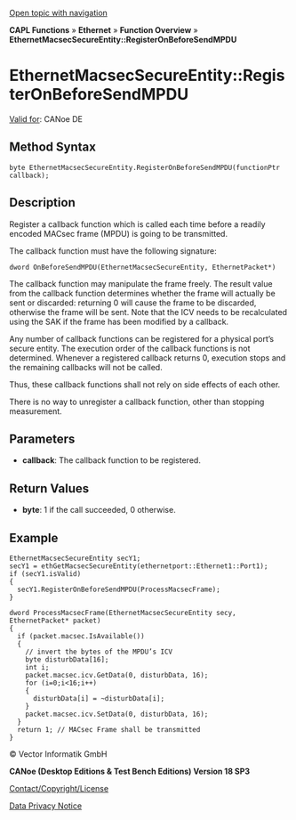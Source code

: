 [Open topic with navigation](../../../../../CANoeDEFamily.htm#Topics/CAPLFunctions/IP/Methods/CAPLfunctionRegisterOnBeforeSendMPDU.md)

**CAPL Functions** » **Ethernet** » **Function Overview** » **EthernetMacsecSecureEntity::RegisterOnBeforeSendMPDU**

# EthernetMacsecSecureEntity::RegisterOnBeforeSendMPDU

[Valid for](../../../Shared/FeatureAvailability.md): CANoe DE

## Method Syntax

```plaintext
byte EthernetMacsecSecureEntity.RegisterOnBeforeSendMPDU(functionPtr callback);
```

## Description

Register a callback function which is called each time before a readily encoded MACsec frame (MPDU) is going to be transmitted.

The callback function must have the following signature:

```plaintext
dword OnBeforeSendMPDU(EthernetMacsecSecureEntity, EthernetPacket*)
```

The callback function may manipulate the frame freely. The result value from the callback function determines whether the frame will actually be sent or discarded: returning 0 will cause the frame to be discarded, otherwise the frame will be sent. Note that the ICV needs to be recalculated using the SAK if the frame has been modified by a callback.

Any number of callback functions can be registered for a physical port’s secure entity. The execution order of the callback functions is not determined. Whenever a registered callback returns 0, execution stops and the remaining callbacks will not be called.

Thus, these callback functions shall not rely on side effects of each other.

There is no way to unregister a callback function, other than stopping measurement.

## Parameters

- **callback**: The callback function to be registered.

## Return Values

- **byte**: 1 if the call succeeded, 0 otherwise.

## Example

```plaintext
EthernetMacsecSecureEntity secY1;
secY1 = ethGetMacsecSecureEntity(ethernetport::Ethernet1::Port1);
if (secY1.isValid)
{
  secY1.RegisterOnBeforeSendMPDU(ProcessMacsecFrame);
}

dword ProcessMacsecFrame(EthernetMacsecSecureEntity secy, EthernetPacket* packet)
{
  if (packet.macsec.IsAvailable())
  {
    // invert the bytes of the MPDU’s ICV
    byte disturbData[16];
    int i;
    packet.macsec.icv.GetData(0, disturbData, 16);
    for (i=0;i<16;i++)
    {
      disturbData[i] = ~disturbData[i];
    }
    packet.macsec.icv.SetData(0, disturbData, 16);
  }
  return 1; // MACsec Frame shall be transmitted
}
```

© Vector Informatik GmbH

**CANoe (Desktop Editions & Test Bench Editions) Version 18 SP3**

[Contact/Copyright/License](../../../Shared/ContactCopyrightLicense.md)

[Data Privacy Notice](https://www.vector.com/int/en/company/get-info/privacy-policy/)